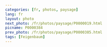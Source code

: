 ```yaml
---
categories: [fr, photos, paysage]
lang: fr
layout: photo
next_photo: /fr/photos/paysage/P0000019.html
picname: P0000384
prev_photo: /fr/photos/paysage/P0000385.html
tags: [Feigenbaum]
---
```

